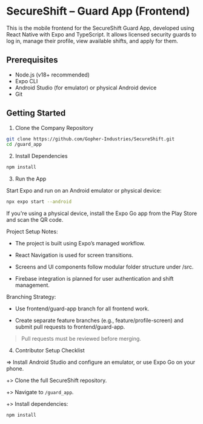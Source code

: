 # SecureShift – Guard App (Frontend)

This is the mobile frontend for the SecureShift Guard App, developed using React Native with Expo and TypeScript. It allows licensed security guards to log in, manage their profile, view available shifts, and apply for them.


## Prerequisites

- Node.js (v18+ recommended)
- Expo CLI
- Android Studio (for emulator) or physical Android device
- Git

## Getting Started

1. Clone the Company Repository

```bash
git clone https://github.com/Gopher-Industries/SecureShift.git
cd /guard_app
```

2. Install Dependencies

```bash
npm install
```

3. Run the App

Start Expo and run on an Android emulator or physical device:

```bash
npx expo start --android
```

If you're using a physical device, install the Expo Go app from the Play Store and scan the QR code.

Project Setup Notes:

- The project is built using Expo’s managed workflow.

- React Navigation is used for screen transitions.

- Screens and UI components follow modular folder structure under /src.

- Firebase integration is planned for user authentication and shift management.

Branching Strategy:

- Use frontend/guard-app branch for all frontend work.

- Create separate feature branches (e.g., feature/profile-screen) and submit pull requests to frontend/guard-app.

> Pull requests must be reviewed before merging.

4. Contributor Setup Checklist

=> Install Android Studio and configure an emulator, or use Expo Go on your phone.

+> Clone the full SecureShift repository.

+> Navigate to `/guard_app`.

+> Install dependencies:

```bash
npm install
```
